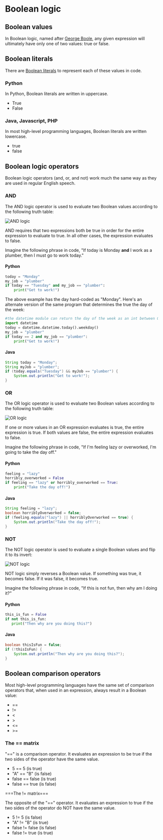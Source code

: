 # Boolean logic

## Boolean values

In Boolean logic, named after [George
Boole](wikipedia:George_Boole), any given expression will
ultimately have only one of two values: true or false.

## Boolean literals

There are [Boolean
literals](Variables,_literals,_and_expressions#Boolean_literals)
to represent each of these values in code.

### Python

In Python, Boolean literals are written in uppercase.

- True
- False

### Java, Javascript, PHP

In most high-level programming languages, Boolean literals are written
lowercase.

- true
- false

## Boolean logic operators

Boolean logic operators (and, or, and not) work much the same way as
they are used in regular English speech.

### AND

The AND logic operator is used to evaluate two Boolean values according
to the following truth table:

![AND logic](./images/boolean-logic/And_logic_truth_table.png)

AND requires that two expressions both be true in order for the entire
expression to evaluate to true. In all other cases, the expression
evaluates to false.

Imagine the following phrase in code, \"If today is Monday **and** I
work as a plumber, then I must go to work today.\"

#### Python

```python
today = "Monday"
my_job = "plumber"
if today == "Tuesday" and my_job == "plumber":
    print("Get to work!")
```

The above example has the day hard-coded as \"Monday\". Here\'s an
alternate version of the same program that determines the true the day
of the week:

```python
#the datetime module can return the day of the week as an int between 0 to 6, representing the days from Monday to Sunday
import datetime
today = datetime.datetime.today().weekday()
my_job = "plumber"
if today == 2 and my_job == "plumber":
    print("Get to work!")
```

#### Java

```java
String today = "Monday";
String myJob = "plumber";
if (today.equals("Tuesday") && myJob == "plumber") {
    System.out.println("Get to work!");
}
```

### OR

The OR logic operator is used to evaluate two Boolean values according
to the following truth table:

![OR logic](./images/boolean-logic/Or_logic_truth_table.png)

If one or more values in an OR expression evaluates is true, the entire
expression is true. If both values are false, the entire expression
evaluates to false.

Imagine the following phrase in code, \"If I\'m feeling lazy or
overworked, I\'m going to take the day off.\"

#### Python

```python
feeling = "lazy"
horribly_overworked = False
if feeling == "lazy" or horribly_overworked == True:
    print("Take the day off!")
```

#### Java

```java
String feeling = "lazy";
boolean horriblyOverworked = false;
if (feeling.equals("lazy") || horriblyOverworked == true) {
    System.out.println("Take the day off!");
}
```

### NOT

The NOT logic operator is used to evaluate a single Boolean values and
flip it to its invert:

![NOT logic](./images/boolean-logic/Not_logic_truth_table.png)

NOT logic simply reverses a Boolean value. If something was true, it
becomes false. If it was false, it becomes true.

Imagine the following phrase in code, "If this is not fun, then why am
I doing it?"

#### Python

```python
this_is_fun = False
if not this_is_fun:
   print("Then why are you doing this?")
```

#### Java

```java
boolean thisIsFun = false;
if (!thisIsFun) {
    System.out.println("Then why are you doing this?");
}
```

## Boolean comparison operators

Most high-level programming languages have the same set of comparison
operators that, when used in an expression, always result in a Boolean
value:

- ==
- !=
- \<
- \>
- \<=
- \>=

### The == matrix

"==" is a comparison operator. It evaluates an expression to be true if
the two sides of the operator have the same value.

- 5 == 5 (is true)
- \"A\" == \"B\" (is false)
- false == false (is true)
- false == true (is false)

===The != matrix===

The opposite of the "==" operator. It evaluates an expression to true if
the two sides of the operator do NOT have the same value.

- 5 != 5 (is false)
- \"A\" != \"B\" (is true)
- false != false (is false)
- false != true (is true)
